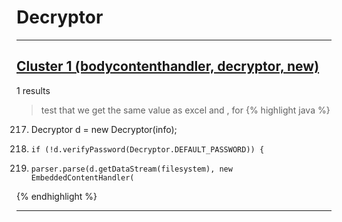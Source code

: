 # Decryptor

***

## [Cluster 1 (bodycontenthandler, decryptor, new)](./1)
1 results
> test that we get the same value as excel and , for 
{% highlight java %}
217. Decryptor d = new Decryptor(info);
220.     if (!d.verifyPassword(Decryptor.DEFAULT_PASSWORD)) {
226.     parser.parse(d.getDataStream(filesystem), new EmbeddedContentHandler(
{% endhighlight %}

***

